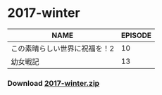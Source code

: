 # 2017-winter
| NAME | EPISODE |
| --- | --- |
| この素晴らしい世界に祝福を！2 | 10 |
| 幼女戦記 | 13 |

### Download [2017-winter.zip](https://github.com/OtaDou/danmaku-archive/archive/refs/heads/2017-winter.zip)